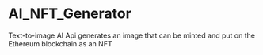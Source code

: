 # AI_NFT_Generator
Text-to-image AI Api generates an image that can be minted and put on the Ethereum blockchain as an NFT
